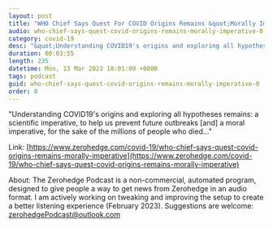 ```yaml
---
layout: post
title: "WHO Chief Says Quest For COVID Origins Remains &quot;Morally Imperative&quot;"
audio: who-chief-says-quest-covid-origins-remains-morally-imperative-0
category: covid-19
desc: "&quot;Understanding COVID19's origins and exploring all hypotheses remains: a scientific imperative, to help us prevent future outbreaks [and] a moral imperative, for the sake of the millions of people who died...&quot;"
duration: 00:03:55
length: 235
datetime: Mon, 13 Mar 2023 18:01:00 +0000
tags: podcast
guid: who-chief-says-quest-covid-origins-remains-morally-imperative-0
order: 0
---
```

&quot;Understanding COVID19's origins and exploring all hypotheses remains: a scientific imperative, to help us prevent future outbreaks [and] a moral imperative, for the sake of the millions of people who died...&quot;

Link: [https://www.zerohedge.com/covid-19/who-chief-says-quest-covid-origins-remains-morally-imperative](https://www.zerohedge.com/covid-19/who-chief-says-quest-covid-origins-remains-morally-imperative)

About: The Zerohedge Podcast is a non-commercial, automated program, designed to give people a way to get news from Zerohedge in an audio format.  I am actively working on tweaking and improving the setup to create a better listening experience (February 2023).  Suggestions are welcome: [zerohedgePodcast@outlook.com](mailto:zerohedgePodcast@outlook.com)